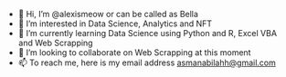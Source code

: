 - 👋 Hi, I’m @alexismeow or can be called as Bella
- 👀 I’m interested in Data Science, Analytics and NFT
- 🌱 I’m currently learning Data Science using Python and R, Excel VBA and Web Scrapping
- 💞️ I’m looking to collaborate on Web Scrapping at this moment
- 📫 To reach me, here is my email address asmanabilahh@gmail.com 

<!---
alexismeow/alexismeow is a ✨ special ✨ repository because its `README.md` (this file) appears on your GitHub profile.
You can click the Preview link to take a look at your changes.
--->

